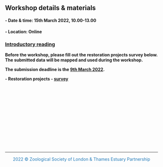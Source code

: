 ## Workshop details & materials

#### - Date & time: 15th March 2022, 10.00-13.00

#### - Location: Online 

### <a href="https://thamesestuarypartnership.github.io/3cs/docs/Workshop%20Introduction.pdf" target="_blank">Introductory reading</a>

**Before the workshop, please fill out the restoration projects survey below. The submitted data will be mapped and used during the workshop.**

**The submission deadline is the <u>9th March 2022</u>.**

**- Restoration projects - <a href="https://survey123.arcgis.com/share/a425bad4dfc8413abd8960ddf9976e77" target="_blank">survey</a>**

<br>
<br>
<br>
<br>
<br>
<br>
<br>
<br>
<br>
<br>
<br>
<br>

<hr>
<center><p style="color:#267CB9">2022 © Zoological Society of London & Thames Estuary Partnership</p></center>

<link rel="stylesheet" href="https://cdnjs.cloudflare.com/ajax/libs/font-awesome/4.7.0/css/font-awesome.min.css">
<p style="text-align: center;">
<a href="https://www.zsl.org/" target="_blank" class="fa fa-globe fa-lg" style="color:#00b3db"></a> <a href="https://www.thamesestuarypartnership.org/" target="_blank" class="fa fa-globe fa-lg" style="color:#ad7247"></a> <a href="mailto:w.bodnar@ucl.ac.uk" class="fa fa-envelope fa-lg" style="color:#267CB9"></a>
